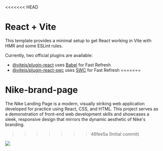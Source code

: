 <<<<<<< HEAD
# React + Vite

This template provides a minimal setup to get React working in Vite with HMR and some ESLint rules.

Currently, two official plugins are available:

- [@vitejs/plugin-react](https://github.com/vitejs/vite-plugin-react/blob/main/packages/plugin-react/README.md) uses [Babel](https://babeljs.io/) for Fast Refresh
- [@vitejs/plugin-react-swc](https://github.com/vitejs/vite-plugin-react-swc) uses [SWC](https://swc.rs/) for Fast Refresh
=======
# Nike-brand-page
The Nike Landing Page is a modern, visually striking web application developed for practice using React, CSS, and HTML. This project serves as a demonstration of front-end web development skills and showcases a sleek, responsive design that mirrors the dynamic aesthetic of Nike's branding.
>>>>>>> 46fee5a (Initial commit)
<img src="https://github.com/iamkuldeep05/Nike-brand-page/blob/main/output_screenshot/MAINOUTPUT.png">
